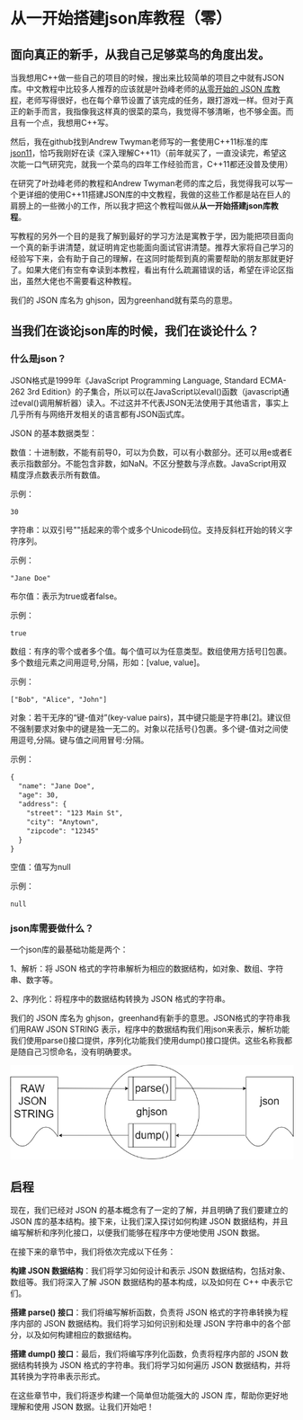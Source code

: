 # 从一开始搭建json库教程（零）

## 面向真正的新手，从我自己足够菜鸟的角度出发。

当我想用C++做一些自己的项目的时候，搜出来比较简单的项目之中就有JSON库。中文教程中比较多人推荐的应该就是叶劲峰老师的[从零开始的 JSON 库教程](https://zhuanlan.zhihu.com/p/22457315)，老师写得很好，也在每个章节设置了该完成的任务，跟打游戏一样。但对于真正的新手而言，我指像我这样真的很菜的菜鸟，我觉得不够清晰，也不够全面。而且有一个点，我想用C++写。

然后，我在github找到Andrew Twyman老师写的一套使用C++11标准的库[json11](https://github.com/dropbox/json11)，恰巧我刚好在读《深入理解C++11》（前年就买了，一直没读完，希望这次能一口气研究完，就我一个菜鸟的四年工作经验而言，C++11都还没普及使用）

在研究了叶劲峰老师的教程和Andrew Twyman老师的库之后，我觉得我可以写一个更详细的使用C++11搭建JSON库的中文教程，我做的这些工作都是站在巨人的肩膀上的一些微小的工作，所以我才把这个教程叫做从**从一开始搭建json库教程**。

写教程的另外一个目的是我了解到最好的学习方法是寓教于学，因为能把项目面向一个真的新手讲清楚，就证明肯定也能面向面试官讲清楚。推荐大家将自己学习的经验写下来，会有助于自己的理解，在这同时能帮到真的需要帮助的朋友那就更好了。如果大佬们有空有幸读到本教程，看出有什么疏漏错误的话，希望在评论区指出，虽然大佬也不需要看这种教程。

我们的 JSON 库名为 ghjson，因为greenhand就有菜鸟的意思。

## 当我们在谈论json库的时候，我们在谈论什么？

### 什么是json？

JSON格式是1999年《JavaScript Programming Language, Standard ECMA-262 3rd Edition》的子集合，所以可以在JavaScript以eval()函数（javascript通过eval()调用解析器）读入。不过这并不代表JSON无法使用于其他语言，事实上几乎所有与网络开发相关的语言都有JSON函式库。

JSON 的基本数据类型：

数值：十进制数，不能有前导0，可以为负数，可以有小数部分。还可以用e或者E表示指数部分。不能包含非数，如NaN。不区分整数与浮点数。JavaScript用双精度浮点数表示所有数值。

示例：
~~~
30
~~~
字符串：以双引号""括起来的零个或多个Unicode码位。支持反斜杠开始的转义字符序列。

示例：
~~~
"Jane Doe"
~~~
布尔值：表示为true或者false。

示例：
~~~
true
~~~
数组：有序的零个或者多个值。每个值可以为任意类型。数组使用方括号[]包裹。多个数组元素之间用逗号,分隔，形如：[value, value]。

示例：
~~~
["Bob", "Alice", "John"]
~~~
对象：若干无序的“键-值对”(key-value pairs)，其中键只能是字符串[2]。建议但不强制要求对象中的键是独一无二的。对象以花括号{}包裹。多个键-值对之间使用逗号,分隔。键与值之间用冒号:分隔。

示例：
~~~
{
  "name": "Jane Doe",
  "age": 30,
  "address": {
    "street": "123 Main St",
    "city": "Anytown",
    "zipcode": "12345"
  }
}
~~~
空值：值写为null

示例：
~~~
null
~~~

### json库需要做什么？

一个json库的最基础功能是两个：

1、解析：将 JSON 格式的字符串解析为相应的数据结构，如对象、数组、字符串、数字等。

2、序列化：将程序中的数据结构转换为 JSON 格式的字符串。

我们的 JSON 库名为 ghjson，greenhand有新手的意思。JSON格式的字符串我们用RAW JSON STRING 表示，程序中的数据结构我们用json来表示，解析功能我们使用parse()接口提供，序列化功能我们使用dump()接口提供。这些名称我都是随自己习惯命名，没有明确要求。

![DFD](pics/DataFlowDiagram.png)

## 启程

现在，我们已经对 JSON 的基本概念有了一定的了解，并且明确了我们要建立的 JSON 库的基本结构。接下来，让我们深入探讨如何构建 JSON 数据结构，并且编写解析和序列化接口，以便我们能够在程序中方便地使用 JSON 数据。

在接下来的章节中，我们将依次完成以下任务：

**构建 JSON 数据结构**：我们将学习如何设计和表示 JSON 数据结构，包括对象、数组等。我们将深入了解 JSON 数据结构的基本构成，以及如何在 C++ 中表示它们。

**搭建 parse() 接口**：我们将编写解析函数，负责将 JSON 格式的字符串转换为程序内部的 JSON 数据结构。我们将学习如何识别和处理 JSON 字符串中的各个部分，以及如何构建相应的数据结构。

**搭建 dump() 接口**：最后，我们将编写序列化函数，负责将程序内部的 JSON 数据结构转换为 JSON 格式的字符串。我们将学习如何遍历 JSON 数据结构，并将其转换为字符串表示形式。

在这些章节中，我们将逐步构建一个简单但功能强大的 JSON 库，帮助你更好地理解和使用 JSON 数据。让我们开始吧！